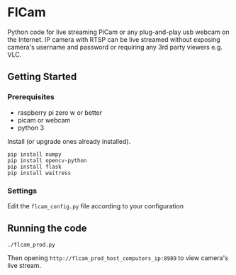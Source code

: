 # FlCam
Python code for live streaming PiCam or any plug-and-play usb webcam on the Internet. IP camera with RTSP can be live streamed without exposing camera's username and password or requiring any 3rd party viewers e.g. VLC.

## Getting Started

### Prerequisites
* raspberry pi zero w or better
* picam or webcam
* python 3


Install (or upgrade ones already installed).
```
pip install numpy
pip install opencv-python 
pip install flask
pip install waitress

```

### Settings

Edit the `flcam_config.py` file according to your configuration


## Running the code

`./flcam_prod.py`

Then opening `http://flcam_prod_host_computers_ip:8989` to view camera's live stream.